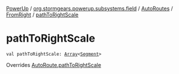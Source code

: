 [PowerUp](../../../index.md) / [org.stormgears.powerup.subsystems.field](../../index.md) / [AutoRoutes](../index.md) / [FromRight](index.md) / [pathToRightScale](./path-to-right-scale.md)

# pathToRightScale

`val pathToRightScale: `[`Array`](https://kotlinlang.org/api/latest/jvm/stdlib/kotlin/-array/index.html)`<`[`Segment`](../../-segment/index.md)`>`

Overrides [AutoRoute.pathToRightScale](../../-auto-route/path-to-right-scale.md)

